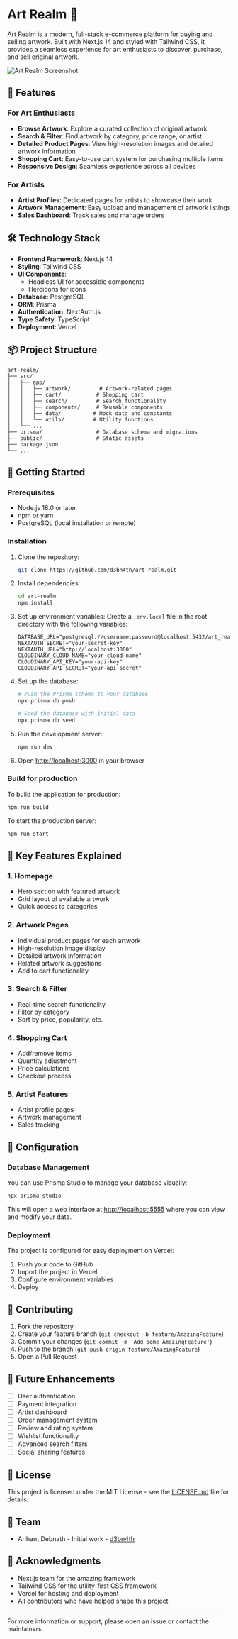 # Art Realm 🎨

Art Realm is a modern, full-stack e-commerce platform for buying and selling artwork. Built with Next.js 14 and styled with Tailwind CSS, it provides a seamless experience for art enthusiasts to discover, purchase, and sell original artwork.

![Art Realm Screenshot](public/images/homepage.png)

## 🌟 Features

### For Art Enthusiasts

- **Browse Artwork**: Explore a curated collection of original artwork
- **Search & Filter**: Find artwork by category, price range, or artist
- **Detailed Product Pages**: View high-resolution images and detailed artwork information
- **Shopping Cart**: Easy-to-use cart system for purchasing multiple items
- **Responsive Design**: Seamless experience across all devices

### For Artists

- **Artist Profiles**: Dedicated pages for artists to showcase their work
- **Artwork Management**: Easy upload and management of artwork listings
- **Sales Dashboard**: Track sales and manage orders

## 🛠️ Technology Stack

- **Frontend Framework**: Next.js 14
- **Styling**: Tailwind CSS
- **UI Components**: 
  - Headless UI for accessible components
  - Heroicons for icons
- **Database**: PostgreSQL
- **ORM**: Prisma
- **Authentication**: NextAuth.js
- **Type Safety**: TypeScript
- **Deployment**: Vercel

## 📦 Project Structure

```
art-realm/
├── src/
│   ├── app/
│   │   ├── artwork/         # Artwork-related pages
│   │   ├── cart/           # Shopping cart
│   │   ├── search/         # Search functionality
│   │   ├── components/     # Reusable components
│   │   ├── data/          # Mock data and constants
│   │   └── utils/         # Utility functions
│   └── ...
├── prisma/                 # Database schema and migrations
├── public/                 # Static assets
├── package.json           
└── ...
```

## 🚀 Getting Started

### Prerequisites
- Node.js 18.0 or later
- npm or yarn
- PostgreSQL (local installation or remote)

### Installation

1. Clone the repository:
   ```bash
   git clone https://github.com/d3bn4th/art-realm.git
   ```

2. Install dependencies:
   ```bash
   cd art-realm
   npm install
   ```

3. Set up environment variables:
   Create a `.env.local` file in the root directory with the following variables:
   ```
   DATABASE_URL="postgresql://username:password@localhost:5432/art_realm"
   NEXTAUTH_SECRET="your-secret-key"
   NEXTAUTH_URL="http://localhost:3000"
   CLOUDINARY_CLOUD_NAME="your-cloud-name"
   CLOUDINARY_API_KEY="your-api-key"
   CLOUDINARY_API_SECRET="your-api-secret"
   ```

4. Set up the database:
   ```bash
   # Push the Prisma schema to your database
   npx prisma db push
   
   # Seed the database with initial data
   npx prisma db seed
   ```

5. Run the development server:
   ```bash
   npm run dev
   ```

6. Open [http://localhost:3000](http://localhost:3000) in your browser

### Build for production

To build the application for production:

```bash
npm run build
```

To start the production server:

```bash
npm run start
```

## 📱 Key Features Explained

### 1. Homepage

- Hero section with featured artwork
- Grid layout of available artwork
- Quick access to categories

### 2. Artwork Pages

- Individual product pages for each artwork
- High-resolution image display
- Detailed artwork information
- Related artwork suggestions
- Add to cart functionality

### 3. Search & Filter

- Real-time search functionality
- Filter by category
- Sort by price, popularity, etc.

### 4. Shopping Cart

- Add/remove items
- Quantity adjustment
- Price calculations
- Checkout process

### 5. Artist Features

- Artist profile pages
- Artwork management
- Sales tracking

## 🔧 Configuration

### Database Management

You can use Prisma Studio to manage your database visually:

```bash
npx prisma studio
```

This will open a web interface at [http://localhost:5555](http://localhost:5555) where you can view and modify your data.

### Deployment

The project is configured for easy deployment on Vercel:
1. Push your code to GitHub
2. Import the project in Vercel
3. Configure environment variables
4. Deploy

## 🤝 Contributing

1. Fork the repository
2. Create your feature branch (`git checkout -b feature/AmazingFeature`)
3. Commit your changes (`git commit -m 'Add some AmazingFeature'`)
4. Push to the branch (`git push origin feature/AmazingFeature`)
5. Open a Pull Request

## 📝 Future Enhancements

- [ ] User authentication
- [ ] Payment integration
- [ ] Artist dashboard
- [ ] Order management system
- [ ] Review and rating system
- [ ] Wishlist functionality
- [ ] Advanced search filters
- [ ] Social sharing features

## 📄 License

This project is licensed under the MIT License - see the [LICENSE.md](LICENSE.md) file for details.

## 👥 Team

- Arihant Debnath - Initial work - [d3bn4th](https://github.com/d3bn4th)

## 🙏 Acknowledgments

- Next.js team for the amazing framework
- Tailwind CSS for the utility-first CSS framework
- Vercel for hosting and deployment
- All contributors who have helped shape this project

---

For more information or support, please open an issue or contact the maintainers.
